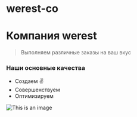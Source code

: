 # werest-co

# Компания werest
> Выполняем различные заказы на ваш вкус

### Наши основные качества
* Создаем ✌
* Совершенствуем
* Оптимизируем

![This is an image](https://cdn.discordapp.com/attachments/951197655021797436/1048842479639728160/Thor_cat_adorable_chibi_783563d6-a938-4f40-a39f-7c99b1540b14.png)